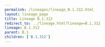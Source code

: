 ```yaml
---
permalink: /lineages/lineage_B.1.312.html
layout: lineage_page
title: Lineage B.1.312
redirect_to: ../lineage.html?lineage=B.1.312
lineage: B.1.312
parent: B.1
children: ['B.1.312']
---
```


